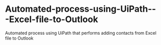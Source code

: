 # Automated-process-using-UiPath---Excel-file-to-Outlook
Automated process using UiPath that performs adding contacts from Excel file to Outlook
